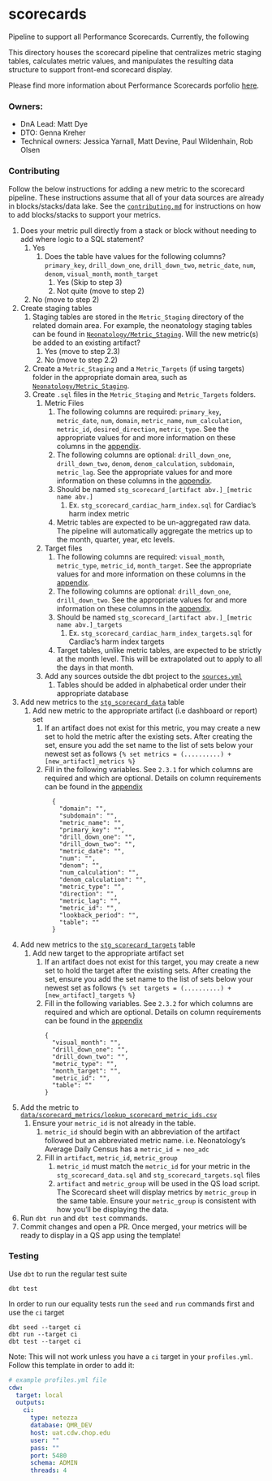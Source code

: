 # scorecards

Pipeline to support all Performance Scorecards. Currently, the following 

This directory houses the scorecard pipeline that centralizes metric staging tables, calculates metric values, and manipulates the resulting data structure to support front-end scorecard display. 

Please find more information about Performance Scorecards porfolio [here](https://wiki.chop.edu/display/DA/Performance+Scorecards?src=contextnavpagetreemode). 

### Owners: 
- DnA Lead: Matt Dye 
- DTO: Genna Kreher
- Technical owners: Jessica Yarnall, Matt Devine, Paul Wildenhain, Rob Olsen

### Contributing

Follow the below instructions for adding a new metric to the scorecard pipeline. These instructions assume that all of your data sources are already in blocks/stacks/data lake. See the [`contributing.md`](../../contributing.md) for instructions on how to add blocks/stacks to support your metrics.

1. Does your metric pull directly from a stack or block without needing to add where logic to a SQL statement?
    1. Yes
        1. Does the table have values for the following columns? `primary_key`, `drill_down_one`, `drill_down_two`, `metric_date`, `num`, `denom`, `visual_month`, `month_target`
            1. Yes (Skip to step 3)
            2. Not quite (move to step 2)
    2. No (move to step 2)
2. Create staging tables
    1. Staging tables are stored in the `Metric_Staging` directory of the related domain area. For example, the neonatology staging tables can be found in [`Neonatology/Metric_Staging`](../Neonatology/Metric_Staging). Will the new metric(s) be added to an existing artifact?
        1. Yes (move to step 2.3) 
        2. No (move to step 2.2)
    2. Create a `Metric_Staging` and a `Metric_Targets` (if using targets) folder in the appropriate domain area, such as [`Neonatology/Metric_Staging`](../Neonatology/Metric_Staging).
    3. Create `.sql` files in the `Metric_Staging` and `Metric_Targets` folders.
        1. Metric Files
            1. The following columns are required: `primary_key`, `metric_date`, `num`, `domain`, `metric_name`, `num_calculation`, `metric_id`, `desired_direction`, `metric_type`. See the appropriate values for and more information on these columns in the [appendix](appendix.md).
            2. The following columns are optional: `drill_down_one`, `drill_down_two`, `denom`, `denom_calculation`, `subdomain`, `metric_lag`. See the appropriate values for and more information on these columns in the [appendix](appendix.md).
            3. Should be named `stg_scorecard_[artifact abv.]_[metric name abv.]`
                1. Ex. `stg_scorecard_cardiac_harm_index.sql` for Cardiac’s harm index metric
            4. Metric tables are expected to be un-aggregated raw data. The pipeline will automatically aggregate the metrics up to the month, quarter, year, etc levels.
        2. Target files 
            1. The following columns are required: `visual_month`, `metric_type`, `metric_id`, `month_target`. See the appropriate values for and more information on these columns in the [appendix](appendix.md).
            2. The following columns are optional: `drill_down_one`, `drill_down_two`. See the appropriate values for and more information on these columns in the [appendix](appendix.md).
            3. Should be named `stg_scorecard_[artifact abv.]_[metric name abv.]_targets`
                1. Ex. `stg_scorecard_cardiac_harm_index_targets.sql` for Cardiac’s harm index targets
            4. Target tables, unlike metric tables, are expected to be strictly at the month level. This will be extrapolated out to apply to all the days in that month.
        3. Add any sources outside the dbt project to the [`sources.yml`](../sources.yml)
            1. Tables should be added in alphabetical order under their appropriate database
3. Add new metrics to the [`stg_scorecard_data`](catalog/stg_scorecard_data.sql) table
    1. Add new metric to the appropriate artifact (i.e dashboard or report) set
        1. If an artifact does not exist for this metric, you may create a new set to hold the metric after the existing sets. After creating the set, ensure you add the set name to the list of sets below your newest set as follows `{% set metrics = (..........) + [new_artifact]_metrics %}`
        2. Fill in the following variables. See `2.3.1` for which columns are required and which are optional. Details on column requirements can be found in the [appendix](appendix.md)
            ```
              {
                "domain": "",
                "subdomain": "",
                "metric_name": "",
                "primary_key": "",
                "drill_down_one": "",
                "drill_down_two": "",
                "metric_date": "",
                "num": "",
                "denom": "",
                "num_calculation": "",
                "denom_calculation": "",
                "metric_type": "",
                "direction": "",
                "metric_lag": "",
                "metric_id": "",
                "lookback_period": "",
                "table": ""
              }
            ```
4. Add new metrics to the [`stg_scorecard_targets`](targets/stg_scorecard_targets.sql) table
    1. Add new target to the appropriate artifact set
        1. If an artifact does not exist for this target, you may create a new set to hold the target after the existing sets. After creating the set, ensure you add the set name to the list of sets below your newest set as follows `{% set targets = (..........) + [new_artifact]_targets %}`
        2. Fill in the following variables. See `2.3.2` for which columns are required and which are optional. Details on column requirements can be found in the [appendix](appendix.md)
            ```
            {
              "visual_month": "",
              "drill_down_one": "",
              "drill_down_two": "",
              "metric_type": "",
              "month_target": "",
              "metric_id": "",
              "table": ""
            }
            ```
5. Add the metric to [`data/scorecard_metrics/lookup_scorecard_metric_ids.csv`](../../data/scorecard_metrics/lookup_scorecard_metric_ids.csv)
    1. Ensure your `metric_id` is not already in the table.
        1. `metric_id` should begin with an abbreviation of the artifact followed but an abbreviated metric name. i.e. Neonatology’s Average Daily Census has a `metric_id = neo_adc`
        2. Fill in `artifact`,  `metric_id`, `metric_group`
            1. `metric_id` must match the `metric_id` for your metric in the `stg_scorecard_data.sql` and `stg_scorecard_targets.sql` files
            2. `artifact` and `metric_group` will be used in the QS load script. The Scorecard sheet will display metrics by `metric_group` in the same table. Ensure your `metric_group` is consistent with how you’ll be displaying the data.
6. Run `dbt run` and `dbt test` commands.
7. Commit changes and open a PR. Once merged, your metrics will be ready to display in a QS app using the template!

### Testing

Use `dbt` to run the regular test suite

```
dbt test
```

In order to run our equality tests run the `seed` and `run` commands first and use the `ci` target

```
dbt seed --target ci
dbt run --target ci
dbt test --target ci
```

Note: This will not work unless you have a `ci` target in your `profiles.yml`. Follow this template in order to add it:

```yml
# example profiles.yml file
cdw:
  target: local
  outputs:
    ci:
      type: netezza
      database: QMR_DEV
      host: uat.cdw.chop.edu
      user: ""
      pass: ""
      port: 5480
      schema: ADMIN
      threads: 4
```